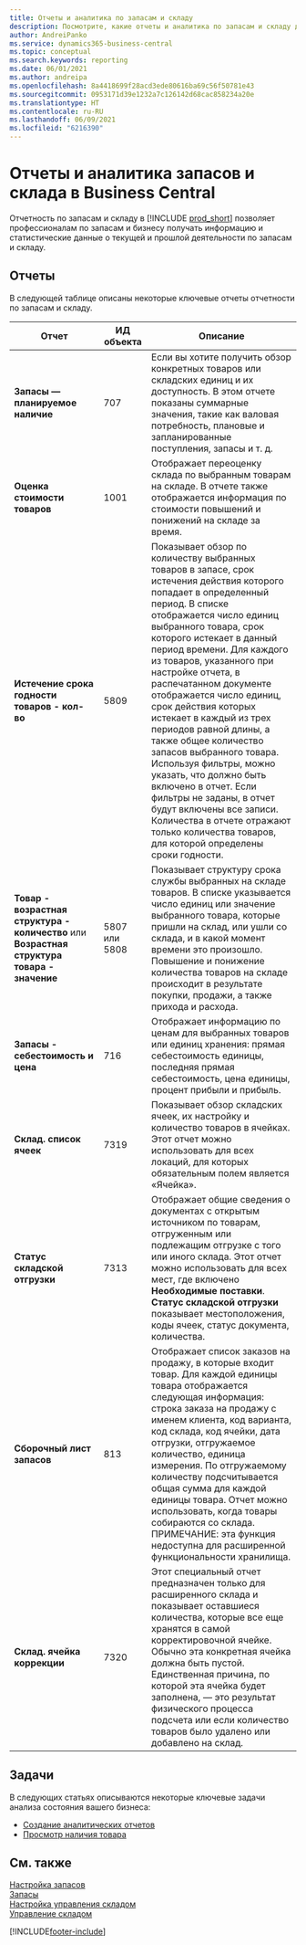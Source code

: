 ```yaml
---
title: Отчеты и аналитика по запасам и складу
description: Посмотрите, какие отчеты и аналитика по запасам и складу доступны в стандартной версии Business Central, чтобы вы могли отслеживать свой бизнес.
author: AndreiPanko
ms.service: dynamics365-business-central
ms.topic: conceptual
ms.search.keywords: reporting
ms.date: 06/01/2021
ms.author: andreipa
ms.openlocfilehash: 8a4418699f28acd3ede80616ba69c56f50781e43
ms.sourcegitcommit: 0953171d39e1232a7c126142d68cac858234a20e
ms.translationtype: HT
ms.contentlocale: ru-RU
ms.lasthandoff: 06/09/2021
ms.locfileid: "6216390"
---
```

# <a name="inventory-and-warehouse-reports-and-analytics-in-business-central"></a>Отчеты и аналитика запасов и склада в Business Central

Отчетность по запасам и складу в [!INCLUDE [prod_short](includes/prod_short.md)] позволяет профессионалам по запасам и бизнесу получать информацию и статистические данные о текущей и прошлой деятельности по запасам и складу.  

## <a name="reports"></a>Отчеты

В следующей таблице описаны некоторые ключевые отчеты отчетности по запасам и складу.

|Отчет |ИД объекта|Описание  |
|---------|---------|---------|
|**Запасы — планируемое наличие**|707|Если вы хотите получить обзор конкретных товаров или складских единиц и их доступность. В этом отчете показаны суммарные значения, такие как валовая потребность, плановые и запланированные поступления, запасы и т. д. |
|**Оценка стоимости товаров**|1001|Отображает переоценку склада по выбранным товарам на складе. В отчете также отображается информация по стоимости повышений и понижений на складе за время.|
|**Истечение срока годности товаров - кол-во**|5809|Показывает обзор по количеству выбранных товаров в запасе, срок истечения действия которого попадает в определенный период. В списке отображается число единиц выбранного товара, срок которого истекает в данный период времени. Для каждого из товаров, указанного при настройке отчета, в распечатанном документе отображается число единиц, срок действия которых истекает в каждый из трех периодов равной длины, а также общее количество запасов выбранного товара.<br>Используя фильтры, можно указать, что должно быть включено в отчет. Если фильтры не заданы, в отчет будут включены все записи. Количества в отчете отражают только количества товаров, для которой определены сроки годности.|
|**Товар - возрастная структура - количество** или **Возрастная структура товара - значение**|5807 или 5808|Показывает структуру срока службы выбранных на складе товаров. В списке указывается число единиц или значение выбранного товара, которые пришли на склад, или ушли со склада, и в какой момент времени это произошло. Повышение и понижение количества товаров на складе происходит в результате покупки, продажи, а также прихода и расхода.|
|**Запасы - себестоимость и цена**|716|Отображает информацию по ценам для выбранных товаров или единиц хранения: прямая себестоимость единицы, последняя прямая себестоимость, цена единицы, процент прибыли и прибыль. |
|**Склад. список ячеек**|7319|Показывает обзор складских ячеек, их настройку и количество товаров в ячейках. Этот отчет можно использовать для всех локаций, для которых обязательным полем является «Ячейка». |
|**Статус складской отгрузки**|7313|Отображает общие сведения о документах с открытым источником по товарам, отгруженным или подлежащим отгрузке с того или иного склада. Этот отчет можно использовать для всех мест, где включено **Необходимые поставки**. **Статус складской отгрузки** показывает местоположения, коды ячеек, статус документа, количества.|
|**Сборочный лист запасов**|813|Отображает список заказов на продажу, в которые входит товар. Для каждой единицы товара отображается следующая информация: строка заказа на продажу с именем клиента, код варианта, код склада, код ячейки, дата отгрузки, отгружаемое количество, единица измерения. По отгружаемому количеству подсчитывается общая сумма для каждой единицы товара. Отчет можно использовать, когда товары собираются со склада.<br>ПРИМЕЧАНИЕ: эта функция недоступна для расширенной функциональности хранилища.|
|**Склад. ячейка коррекции**|7320|Этот специальный отчет предназначен только для расширенного склада и показывает оставшиеся количества, которые все еще хранятся в самой корректировочной ячейке. Обычно эта конкретная ячейка должна быть пустой. Единственная причина, по которой эта ячейка будет заполнена, — это результат физического процесса подсчета или если количество товаров было удалено или добавлено на склад.|


## <a name="tasks"></a>Задачи

В следующих статьях описываются некоторые ключевые задачи анализа состояния вашего бизнеса:

* [Создание аналитических отчетов](bi-how-create-analysis-views-reports.md)  
* [Просмотр наличия товара](inventory-how-availability-overview.md)


## <a name="see-also"></a>См. также

[Настройка запасов](inventory-setup-inventory.md)  
[Запасы](inventory-manage-inventory.md)  
[Настройка управления складом](warehouse-setup-warehouse.md)  
[Управление складом](warehouse-manage-warehouse.md)  

[!INCLUDE[footer-include](includes/footer-banner.md)]
